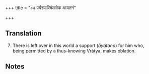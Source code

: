 +++
title = "०७ पर्यस्यास्मिंल्लोक आयतनं"

+++
## Translation
7. There is left over in this world a support (*āyátana*) for him who,  
being permitted by a thus-knowing Vrātya, makes oblation.

## Notes

